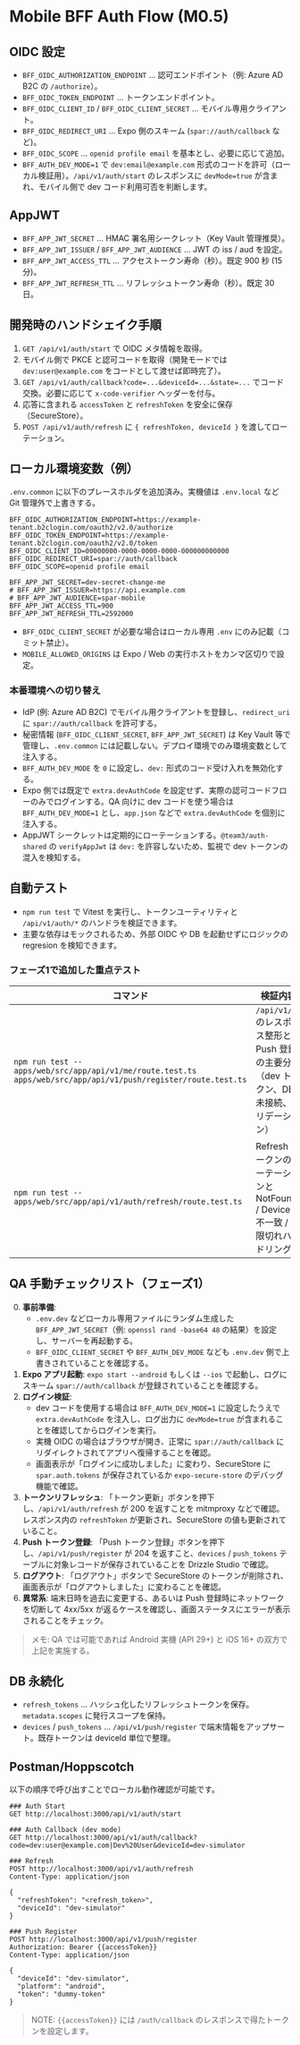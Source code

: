 # Mobile BFF Auth Flow (M0.5)

## OIDC 設定

- `BFF_OIDC_AUTHORIZATION_ENDPOINT` … 認可エンドポイント（例: Azure AD B2C の `/authorize`）。
- `BFF_OIDC_TOKEN_ENDPOINT` … トークンエンドポイント。
- `BFF_OIDC_CLIENT_ID` / `BFF_OIDC_CLIENT_SECRET` … モバイル専用クライアント。
- `BFF_OIDC_REDIRECT_URI` … Expo 側のスキーム (`spar://auth/callback` など)。
- `BFF_OIDC_SCOPE` … `openid profile email` を基本とし、必要に応じて追加。
- `BFF_AUTH_DEV_MODE=1` で `dev:email@example.com` 形式のコードを許可（ローカル検証用）。`/api/v1/auth/start` のレスポンスに `devMode=true` が含まれ、モバイル側で dev コード利用可否を判断します。

## AppJWT

- `BFF_APP_JWT_SECRET` … HMAC 署名用シークレット（Key Vault 管理推奨）。
- `BFF_APP_JWT_ISSUER` / `BFF_APP_JWT_AUDIENCE` … JWT の iss / aud を設定。
- `BFF_APP_JWT_ACCESS_TTL` … アクセストークン寿命（秒）。既定 900 秒 (15 分)。
- `BFF_APP_JWT_REFRESH_TTL` … リフレッシュトークン寿命（秒）。既定 30 日。

## 開発時のハンドシェイク手順

1. `GET /api/v1/auth/start` で OIDC メタ情報を取得。
2. モバイル側で PKCE と認可コードを取得（開発モードでは `dev:user@example.com` をコードとして渡せば即時完了）。
3. `GET /api/v1/auth/callback?code=...&deviceId=...&state=...` でコード交換。必要に応じて `x-code-verifier` ヘッダーを付与。
4. 応答に含まれる `accessToken` と `refreshToken` を安全に保存（SecureStore）。
5. `POST /api/v1/auth/refresh` に `{ refreshToken, deviceId }` を渡してローテーション。

## ローカル環境変数（例）

`.env.common` に以下のプレースホルダを追加済み。実機値は `.env.local` など Git 管理外で上書きする。

```dotenv
BFF_OIDC_AUTHORIZATION_ENDPOINT=https://example-tenant.b2clogin.com/oauth2/v2.0/authorize
BFF_OIDC_TOKEN_ENDPOINT=https://example-tenant.b2clogin.com/oauth2/v2.0/token
BFF_OIDC_CLIENT_ID=00000000-0000-0000-0000-000000000000
BFF_OIDC_REDIRECT_URI=spar://auth/callback
BFF_OIDC_SCOPE=openid profile email

BFF_APP_JWT_SECRET=dev-secret-change-me
# BFF_APP_JWT_ISSUER=https://api.example.com
# BFF_APP_JWT_AUDIENCE=spar-mobile
BFF_APP_JWT_ACCESS_TTL=900
BFF_APP_JWT_REFRESH_TTL=2592000
```

- `BFF_OIDC_CLIENT_SECRET` が必要な場合はローカル専用 `.env` にのみ記載（コミット禁止）。
- `MOBILE_ALLOWED_ORIGINS` は Expo / Web の実行ホストをカンマ区切りで設定。

### 本番環境への切り替え

- IdP (例: Azure AD B2C) でモバイル用クライアントを登録し、`redirect_uri` に `spar://auth/callback` を許可する。
- 秘密情報 (`BFF_OIDC_CLIENT_SECRET`, `BFF_APP_JWT_SECRET`) は Key Vault 等で管理し、`.env.common` には記載しない。デプロイ環境でのみ環境変数として注入する。
- `BFF_AUTH_DEV_MODE` を `0` に設定し、`dev:` 形式のコード受け入れを無効化する。
- Expo 側では既定で `extra.devAuthCode` を設定せず、実際の認可コードフローのみでログインする。QA 向けに dev コードを使う場合は `BFF_AUTH_DEV_MODE=1` とし、`app.json` などで `extra.devAuthCode` を個別に注入する。
- AppJWT シークレットは定期的にローテーションする。`@team3/auth-shared` の `verifyAppJwt` は `dev:` を許容しないため、監視で dev トークンの混入を検知する。

## 自動テスト

- `npm run test` で Vitest を実行し、トークンユーティリティと `/api/v1/auth/*` のハンドラを検証できます。
- 主要な依存はモックされるため、外部 OIDC や DB を起動せずにロジックの regresion を検知できます。

### フェーズ1で追加した重点テスト

| コマンド | 検証内容 |
| --- | --- |
| `npm run test -- apps/web/src/app/api/v1/me/route.test.ts apps/web/src/app/api/v1/push/register/route.test.ts` | `/api/v1/me` のレスポンス整形と Push 登録の主要分岐（dev トークン、DB 未接続、バリデーション） |
| `npm run test -- apps/web/src/app/api/v1/auth/refresh/route.test.ts` | Refresh トークンのローテーションと NotFound / Device 不一致 / 期限切れハンドリング |

## QA 手動チェックリスト（フェーズ1）

0. **事前準備**:
   - `.env.dev` などローカル専用ファイルにランダム生成した `BFF_APP_JWT_SECRET`（例: `openssl rand -base64 48` の結果）を設定し、サーバーを再起動する。
   - `BFF_OIDC_CLIENT_SECRET` や `BFF_AUTH_DEV_MODE` なども `.env.dev` 側で上書きされていることを確認する。
1. **Expo アプリ起動**: `expo start --android` もしくは `--ios` で起動し、ログにスキーム `spar://auth/callback` が登録されていることを確認する。
2. **ログイン検証**:
   - dev コードを使用する場合は `BFF_AUTH_DEV_MODE=1` に設定したうえで `extra.devAuthCode` を注入し、ログ出力に `devMode=true` が含まれることを確認してからログインを実行。
   - 実機 OIDC の場合はブラウザが開き、正常に `spar://auth/callback` にリダイレクトされてアプリへ復帰することを確認。
   - 画面表示が「ログインに成功しました」に変わり、SecureStore に `spar.auth.tokens` が保存されているか `expo-secure-store` のデバッグ機能で確認。
3. **トークンリフレッシュ**: 「トークン更新」ボタンを押下し、`/api/v1/auth/refresh` が 200 を返すことを mitmproxy などで確認。レスポンス内の `refreshToken` が更新され、SecureStore の値も更新されていること。
4. **Push トークン登録**: 「Push トークン登録」ボタンを押下し、`/api/v1/push/register` が 204 を返すこと、`devices` / `push_tokens` テーブルに対象レコードが保存されていることを Drizzle Studio で確認。
5. **ログアウト**: 「ログアウト」ボタンで SecureStore のトークンが削除され、画面表示が「ログアウトしました」に変わることを確認。
6. **異常系**: 端末日時を過去に変更する、あるいは Push 登録時にネットワークを切断して 4xx/5xx が返るケースを確認し、画面ステータスにエラーが表示されることをチェック。

> メモ: QA では可能であれば Android 実機 (API 29+) と iOS 16+ の双方で上記を実施する。

## DB 永続化

- `refresh_tokens` … ハッシュ化したリフレッシュトークンを保存。`metadata.scopes` に発行スコープを保持。
- `devices` / `push_tokens` … `/api/v1/push/register` で端末情報をアップサート。既存トークンは deviceId 単位で整理。

## Postman/Hoppscotch

以下の順序で呼び出すことでローカル動作確認が可能です。

```http
### Auth Start
GET http://localhost:3000/api/v1/auth/start

### Auth Callback (dev mode)
GET http://localhost:3000/api/v1/auth/callback?code=dev:user@example.com|Dev%20User&deviceId=dev-simulator

### Refresh
POST http://localhost:3000/api/v1/auth/refresh
Content-Type: application/json

{
  "refreshToken": "<refresh_token>",
  "deviceId": "dev-simulator"
}

### Push Register
POST http://localhost:3000/api/v1/push/register
Authorization: Bearer {{accessToken}}
Content-Type: application/json

{
  "deviceId": "dev-simulator",
  "platform": "android",
  "token": "dummy-token"
}
```

> NOTE: `{{accessToken}}` には `/auth/callback` のレスポンスで得たトークンを設定します。
